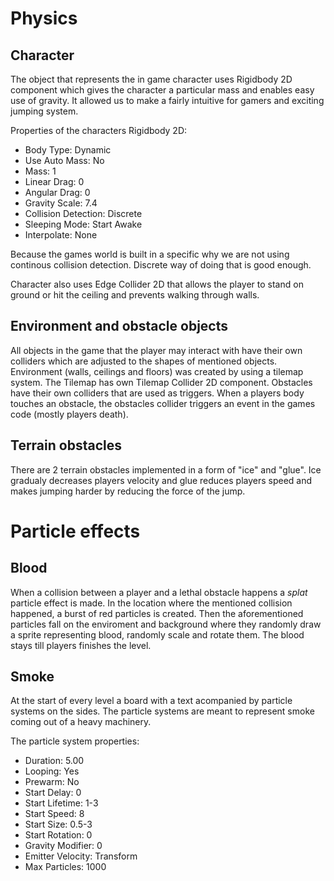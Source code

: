 # Physics

## Character

The object that represents the in game character uses Rigidbody 2D component which gives the character a particular mass and enables easy use of gravity.
It allowed us to make a fairly intuitive for gamers and exciting jumping system. 

Properties of the characters Rigidbody 2D:
* Body Type: Dynamic
* Use Auto Mass: No
* Mass: 1
* Linear Drag: 0
* Angular Drag: 0
* Gravity Scale: 7.4
* Collision Detection: Discrete
* Sleeping Mode: Start Awake
* Interpolate: None

Because the games world is built in a specific why we are not using continous collision detection. Discrete way of doing that is good enough.

Character also uses Edge Collider 2D that allows the player to stand on ground or hit the ceiling and prevents walking through walls.

## Environment and obstacle objects

All objects in the game that the player may interact with have their own colliders which are adjusted to the shapes of mentioned objects. 
Environment (walls, ceilings and floors) was created by using a tilemap system. The Tilemap has own Tilemap Collider 2D component.
Obstacles have their own colliders that are used as triggers. When a players body touches an obstacle, the obstacles collider triggers an event in the games code (mostly players death).

## Terrain obstacles

There are 2 terrain obstacles implemented in a form of "ice" and "glue". Ice gradualy decreases players velocity and glue reduces players speed and makes jumping harder by reducing the force of the jump. 

# Particle effects

## Blood

When a collision between a player and a lethal obstacle happens a *splat* particle effect is made. In the location where the mentioned collision happened, a burst of red particles is created. Then the aforementioned particles fall on the enviroment and background where they randomly draw a sprite representing blood, randomly scale and rotate them. The blood stays till players finishes the level.

## Smoke

At the start of every level a board with a text acompanied by particle systems on the sides. The particle systems are meant to represent smoke coming out of a heavy machinery. 

The particle system properties: 
* Duration: 5.00
* Looping: Yes
* Prewarm: No
* Start Delay: 0
* Start Lifetime: 1-3
* Start Speed: 8
* Start Size: 0.5-3
* Start Rotation: 0
* Gravity Modifier: 0
* Emitter Velocity: Transform
* Max Particles: 1000
